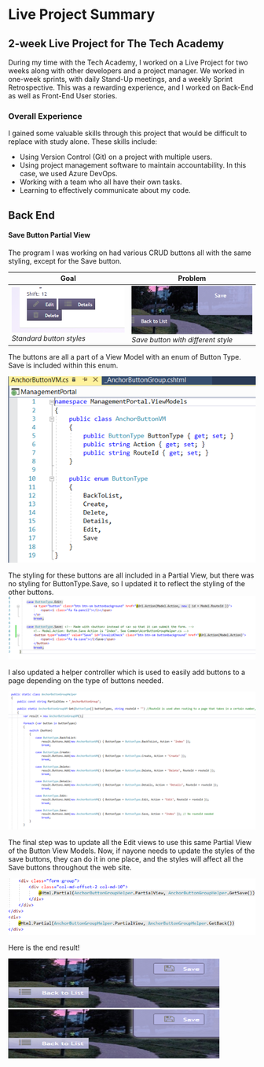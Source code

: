 # Live Project Summary
## 2-week Live Project for The Tech Academy

During my time with the Tech Academy, I worked on a Live Project for two weeks along with other developers and a project manager. We worked in one-week sprints, with daily Stand-Up meetings, and a weekly Sprint Retrospective. This was a rewarding experience, and I worked on Back-End as well as Front-End User stories. 

### Overall Experience
I gained some valuable skills through this project that would be difficult to replace with study alone. These skills include:
- Using Version Control (Git) on a project with multiple users.
- Using project management software to maintain accountability. In this case, we used Azure DevOps.
- Working with a team who all have their own tasks.
- Learning to effectively communicate about my code.

## Back End

#### Save Button Partial View
The program I was working on had various CRUD buttons all with the same styling, except for the Save button. 

| Goal  | Problem |
| --- | --- |
|![Other buttons with standard styling](Screenshots/25.png)*Standard button styles* | ![Different style for Save button](Screenshots/28.png)*Save button with different style*|




The buttons are all a part of a View Model with an enum of Button Type. Save is included within this enum.

![Button type enum](Screenshots/33AnchorButtonVM.PNG)

The styling for these buttons are all included in a Partial View, but there was no styling for ButtonType.Save, so I updated it to reflect the styling of the other buttons.
![Update to Partial View](Screenshots/38AfterShared_AnchorButton.PNG)

I also updated a helper controller which is used to easily add buttons to a page depending on the type of buttons needed.

![Update controller](Screenshots/40AnchorButtonGroupHelper01.PNG)

The final step was to update all the Edit views to use this same Partial View of the Button View Models. Now, if nayone needs to update the styles of the save buttons, they can do it in one place, and the styles will affect all the Save buttons throughout the web site.

![Update Edit Views](Screenshots/42updatedpartial.PNG)

Here is the end result!

<img src="Screenshots/36FinalResult.PNG" alt="alt text" width="430px" height="100px"> <img src="Screenshots/36FinalResult.PNG" alt="alt text" width="430px" height="100px">
